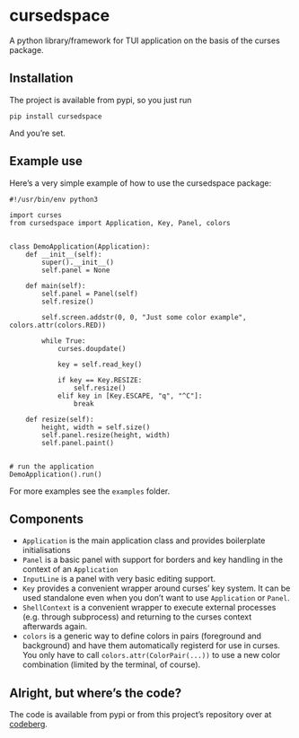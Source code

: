 # cursedspace

A python library/framework for TUI application on the basis of the curses
package.


## Installation

The project is available from pypi, so you just run

    pip install cursedspace

And you’re set.


## Example use

Here’s a very simple example of how to use the cursedspace package:

    #!/usr/bin/env python3

    import curses
    from cursedspace import Application, Key, Panel, colors


    class DemoApplication(Application):
        def __init__(self):
            super().__init__()
            self.panel = None

        def main(self):
            self.panel = Panel(self)
            self.resize()

            self.screen.addstr(0, 0, "Just some color example", colors.attr(colors.RED))

            while True:
                curses.doupdate()

                key = self.read_key()

                if key == Key.RESIZE:
                    self.resize()
                elif key in [Key.ESCAPE, "q", "^C"]:
                    break

        def resize(self):
            height, width = self.size()
            self.panel.resize(height, width)
            self.panel.paint()


    # run the application
    DemoApplication().run()

For more examples see the `examples` folder.

## Components

 * `Application` is the main application class and provides boilerplate
   initialisations
 * `Panel` is a basic panel with support for borders and key handling in the
   context of an `Application`
 * `InputLine` is a panel with very basic editing support.
 * `Key` provides a convenient wrapper around curses’ key system. It can be
   used standalone even when you don’t want to use `Application` or `Panel`.
 * `ShellContext` is a convenient wrapper to execute external processes (e.g.
   through subprocess) and returning to the curses context afterwards again.
 * `colors` is a generic way to define colors in pairs (foreground and
   background) and have them automatically registerd for use in curses. You
   only have to call `colors.attr(ColorPair(...))` to use a new color
   combination (limited by the terminal, of course).


## Alright, but where’s the code?

The code is available from pypi or from this project’s repository over at
[codeberg](https://codeberg.org/vonshednob/cursedspace).
